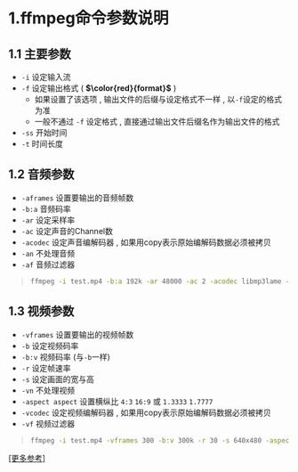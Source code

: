 # 1.ffmpeg命令参数说明

## 1.1 主要参数

* `-i` 设定输入流 
* `-f` 设定输出格式 ( **$\color{red}{format}$** ) 
  * 如果设置了该选项 , 输出文件的后缀与设定格式不一样 , 以`-f`设定的格式为准
  * 一般不通过 `-f` 设定格式 , 直接通过输出文件后缀名作为输出文件的格式
* `-ss` 开始时间 
* `-t` 时间长度

## 1.2 音频参数

* `-aframes` 设置要输出的音频帧数
* `-b:a` 音频码率
* `-ar` 设定采样率
* `-ac` 设定声音的Channel数
* `-acodec` 设定声音编解码器 , 如果用copy表示原始编解码数据必须被拷贝
* `-an` 不处理音频
* `-af` 音频过滤器

> ```bash
> ffmpeg -i test.mp4 -b:a 192k -ar 48000 -ac 2 -acodec libmp3lame -aframes 200 out2.mp3
> ```

## 1.3 视频参数

* `-vframes` 设置要输出的视频帧数
* `-b` 设定视频码率
* `-b:v` 视频码率 (与`-b`一样)
* `-r` 设定帧速率
* `-s` 设定画面的宽与高
* `-vn` 不处理视频
* `-aspect aspect` 设置横纵比 `4:3` `16:9` 或 `1.3333` `1.7777`
* `-vcodec` 设定视频编解码器 , 如果用copy表示原始编解码数据必须被拷贝
* `-vf` 视频过滤器

> ```bash
> ffmpeg -i test.mp4 -vframes 300 -b:v 300k -r 30 -s 640x480 -aspect 16:9 -vcodec libx265 out_h265.h265
> ```

[[更多参考]](http://www.ffmpeg.org/ffmpeg.html)


